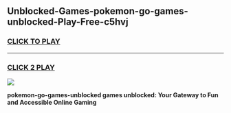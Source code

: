 
## Unblocked-Games-pokemon-go-games-unblocked-Play-Free-c5hvj
<h3>
<a href="https://premium76.site?title=pokemon-go-games-unblocked&ref=18A1">CLICK TO PLAY</a></h3>
<hr>

<h3>
<a href="https://premium76.site?title=pokemon-go-games-unblocked&ref=18A1">CLICK 2 PLAY</a>
  
</h3>

<a href="https://premium76.site?title=pokemon-go-games-unblocked&ref=18A1"><img src="https://clearcache.store/games.png"></a>


**pokemon-go-games-unblocked games unblocked: Your Gateway to Fun and Accessible Online Gaming**

